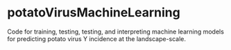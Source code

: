# potatoVirusMachineLearning
Code for training, testing, testing, and interpreting machine learning models for predicting potato virus Y incidence at the landscape-scale.
